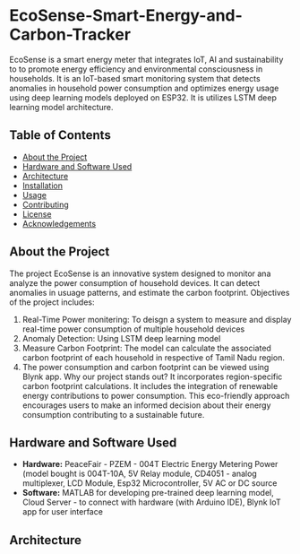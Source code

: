 # EcoSense-Smart-Energy-and-Carbon-Tracker
EcoSense is a smart energy meter that integrates IoT, AI and sustainability to  to promote energy efficiency and environmental consciousness in households. 
It is an IoT-based smart monitoring system that detects anomalies in household power consumption and optimizes energy usage using deep learning models deployed on ESP32.
It is utilizes LSTM deep learning model architecture.
## Table of Contents 
- [About the Project](#about-the-project)
- [Hardware and Software Used](#hardware-and-software-used)
- [Architecture](#architecture)
- [Installation](#installation)
- [Usage](#usage)
- [Contributing](#contributing)
- [License](#license)
- [Acknowledgements](#acknowledgements)
## About the Project 
The project EcoSense is an innovative system designed to monitor ana analyze the power consumption of household devices. 
It can detect anomalies in usuage patterns, and estimate the carbon footprint. 
Objectives of the project includes: 
1. Real-Time Power monitering: To deisgn a system to measure and display real-time power consumption of multiple household devices
2. Anomaly Detection: Using LSTM deep learning model
3. Measure Carbon Footprint: The model can calculate the associated carbon footprint of each household in respective of Tamil Nadu region.
4. The power consumption and carbon footprint can be viewed using Blynk app.
Why our project stands out?
It incorporates region-specific carbon footprint calculations. It includes the integration of renewable energy contributions to power consumption. 
This eco-friendly approach encourages users to make an informed decision about their energy consumption contributing to a sustainable future. 
## Hardware and Software Used 
- **Hardware:** PeaceFair - PZEM - 004T Electric Energy Metering Power (model bought is 004T-10A, 5V Relay module, CD4051 - analog multiplexer, LCD Module, Esp32 Microcontroller, 5V AC or DC source 
- **Software:** MATLAB for developing pre-trained deep learning model, Cloud Server - to connect with hardware (with Arduino IDE), Blynk IoT app for user interface
## Architecture
